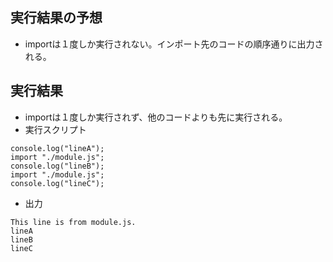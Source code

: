 ## 実行結果の予想

- importは１度しか実行されない。インポート先のコードの順序通りに出力される。

## 実行結果

- importは１度しか実行されず、他のコードよりも先に実行される。
- 実行スクリプト

```
console.log("lineA");
import "./module.js";
console.log("lineB");
import "./module.js";
console.log("lineC");
```

- 出力

```
This line is from module.js.
lineA
lineB
lineC
```
